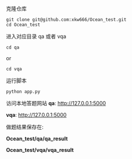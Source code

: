 克隆仓库
```shell
git clone git@github.com:xkw666/Ocean_test.git
cd Ocean_test
```

进入对应目录 qa 或者 vqa
```shell
cd qa
```
or
```shell
cd vqa
```

运行脚本

```shell
python app.py
```

访问本地答题网站
**qa**: http://127.0.0.1:5000

**vqa**: http://127.0.0.1:5000

做题结果保存在: 

**Ocean_test/qa/qa_result**

**Ocean_test/vqa/vqa_result**